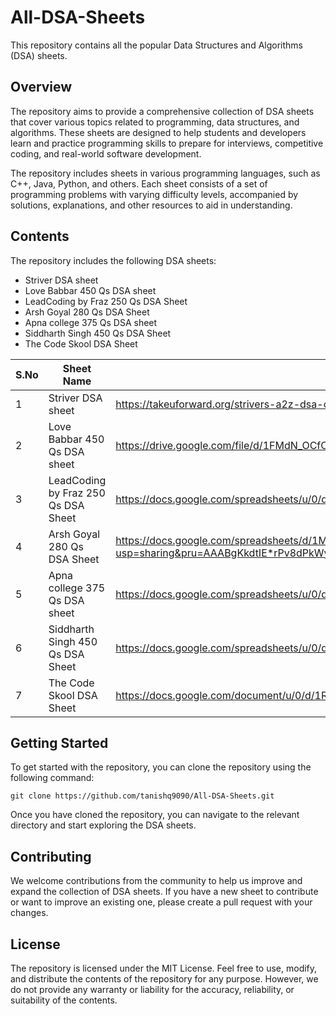 # All-DSA-Sheets

This repository contains all the popular Data Structures and Algorithms (DSA) sheets.

## Overview
The repository aims to provide a comprehensive collection of DSA sheets that cover various topics related to programming, data structures, and algorithms. These sheets are designed to help students and developers learn and practice programming skills to prepare for interviews, competitive coding, and real-world software development.

The repository includes sheets in various programming languages, such as C++, Java, Python, and others. Each sheet consists of a set of programming problems with varying difficulty levels, accompanied by solutions, explanations, and other resources to aid in understanding.

## Contents
The repository includes the following DSA sheets:

- Striver DSA sheet
- Love Babbar 450 Qs DSA sheet
- LeadCoding by Fraz 250 Qs DSA Sheet
- Arsh Goyal 280 Qs DSA Sheet
- Apna college 375 Qs DSA sheet
- Siddharth Singh 450 Qs DSA Sheet
- The Code Skool DSA Sheet 

| S.No | Sheet Name | Sheet Link | 
| ---- | ---------- | ---------- | 
| 1    | Striver DSA sheet | https://takeuforward.org/strivers-a2z-dsa-course/strivers-a2z-dsa-course-sheet-2/ |
| 2 | Love Babbar 450 Qs DSA sheet | https://drive.google.com/file/d/1FMdN_OCfOI0iAeDlqswCiC2DZzD4nPsb/view |
| 3 | LeadCoding by Fraz 250 Qs DSA Sheet | https://docs.google.com/spreadsheets/u/0/d/1-wKcV99KtO91dXdPkwmXGTdtyxAfk1mbPXQg81R9sFE/htmlview | 
| 4 | Arsh Goyal 280 Qs DSA Sheet | https://docs.google.com/spreadsheets/d/1MGVBJ8HkRbCnU6EQASjJKCqQE8BWng4qgL0n3vCVOxE/htmlview?usp=sharing&pru=AAABgKkdtIE*rPv8dPkWyOpfwjprKvKSeA |
| 5 | Apna college 375 Qs DSA sheet | https://docs.google.com/spreadsheets/u/0/d/1hXserPuxVoWMG9Hs7y8wVdRCJTcj3xMBAEYUOXQ5Xag/htmlview |
| 6 | Siddharth Singh 450 Qs DSA Sheet | https://docs.google.com/spreadsheets/u/0/d/11tevcTIBQsIvRKIZLbSzCeN4mCO6wD4O5meyrAIfSXw/htmlview | 
| 7 | The Code Skool DSA Sheet | https://docs.google.com/document/u/0/d/1RxKKXJtErQFJjMfAh1kV-DyQsZoiESayimFx6PPIhVE/mobilebasic 

## Getting Started
To get started with the repository, you can clone the repository using the following command:

```
git clone https://github.com/tanishq9090/All-DSA-Sheets.git
```

Once you have cloned the repository, you can navigate to the relevant directory and start exploring the DSA sheets.

## Contributing
We welcome contributions from the community to help us improve and expand the collection of DSA sheets. If you have a new sheet to contribute or want to improve an existing one, please create a pull request with your changes.

## License
The repository is licensed under the MIT License. Feel free to use, modify, and distribute the contents of the repository for any purpose. However, we do not provide any warranty or liability for the accuracy, reliability, or suitability of the contents.



















